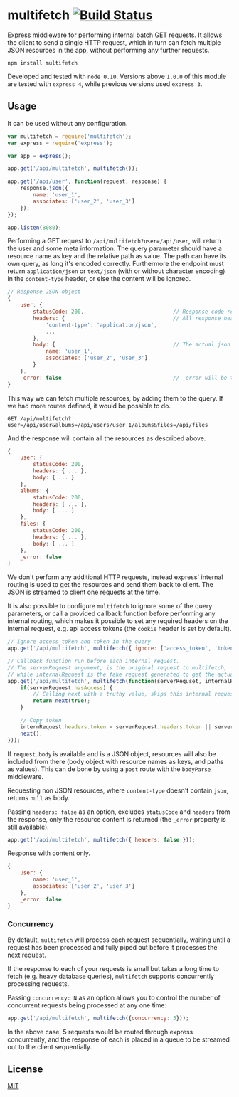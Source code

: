 multifetch [![Build Status](https://travis-ci.org/e-conomic/multifetch.png?branch=master)](https://travis-ci.org/e-conomic/multifetch)
==========

Express middleware for performing internal batch GET requests. It allows the client to send a single HTTP request, which in turn can fetch multiple JSON resources in the app, without performing any further requests.

	npm install multifetch

Developed and tested with `node 0.10`. Versions above `1.0.0` of this module are tested with `express 4`, while previous versions used `express 3`.

Usage
-----

It can be used without any configuration.

```javascript
var multifetch = require('multifetch');
var express = require('express');

var app = express();

app.get('/api/multifetch', multifetch());

app.get('/api/user', function(request, response) {
	response.json({
		name: 'user_1',
		associates: ['user_2', 'user_3']
	});
});

app.listen(8080);
```

Performing a GET request to `/api/multifetch?user=/api/user`, will return the user and some meta information. The query parameter should have a resource name as key and the relative path as value. The path can have its own query, as long it's encoded correctly. Furthermore the endpoint must return `application/json` or `text/json` (with or without character encoding) in the `content-type` header, or else the content will be ignored.

```javascript
// Response JSON object
{
	user: {
		statusCode: 200,							// Response code returned by the user route
		headers: {									// All response headers
			'content-type': 'application/json',
			...
		},
		body: {										// The actual json body
			name: 'user_1',
			associates: ['user_2', 'user_3']
		}
	},
	_error: false									// _error will be true if one of the requests failed
}
```

This way we can fetch multiple resources, by adding them to the query. If we had more routes defined, it would be possible to do.

	GET /api/multifetch?user=/api/user&albums=/api/users/user_1/albums&files=/api/files

And the response will contain all the resources as described above.

```javascript
{
	user: {
		statusCode: 200,
		headers: { ... },
		body: { ... }
	},
	albums: {
		statusCode: 200,
		headers: { ... },
		body: [ ... ]
	},
	files: {
		statusCode: 200,
		headers: { ... },
		body: [ ... ]
	},
	_error: false
}
```

We don't perform any additional HTTP requests, instead express' internal routing is used to get the resources and send them back to client. The JSON is streamed to client one requests at the time.

It is also possible to configure `multifetch` to ignore some of the query parameters, or call a provided callback function before performing any internal routing, which makes it possible to set any required headers on the internal request, e.g. api access tokens (the `cookie` header is set by default).

```javascript
// Ignore access_token and token in the query
app.get('/api/multifetch', multifetch({ ignore: ['access_token', 'token'] }));

// Callback function run before each internal request.
// The serverRequest argument, is the original request to multifetch,
// while internalRequest is the fake request generated to get the actual resource.
app.get('/api/multifetch', multifetch(function(serverRequset, internalRequest, next) {
	if(serverRequest.hasAccess) {
		// Calling next with a truthy value, skips this internal request.
		return next(true);
	}

	// Copy token
	internRequest.headers.token = serverRequest.headers.token || serverRequest.query.token;
	next();
}));
```

If `request.body` is available and is a JSON object, resources will also be included from there (body object with resource names as keys, and paths as values). This
can de bone by using a `post` route with the `bodyParse` middleware.

Requesting non JSON resources, where `content-type` doesn't contain `json`, returns `null` as body.

Passing `headers: false` as an option, excludes `statusCode` and `headers` from the response, only the resource content is returned (the `_error` property is still available).

```javascript
app.get('/api/multifetch', multifetch({ headers: false }));
```

Response with content only.

```javascript
{
	user: {
		name: 'user_1',
		associates: ['user_2', 'user_3']
	},
	_error: false
}
```

### Concurrency
By default, `multifetch` will process each request sequentially, waiting until a request has been processed and fully piped out before it processes the next request.

If the response to each of your requests is small but takes a long time to fetch (e.g. heavy database queries), `multifetch` supports concurrently processing requests.

Passing `concurrency: N` as an option allows you to control the number of concurrent requests being processed at any one time:

```javascript
app.get('/api/multifetch', multifetch({concurrency: 5}));
```
In the above case, 5 requests would be routed through express concurrently, and the response of each is placed in a queue to be streamed out to the client sequentially.

License
-------

[MIT](http://opensource.org/licenses/MIT)
